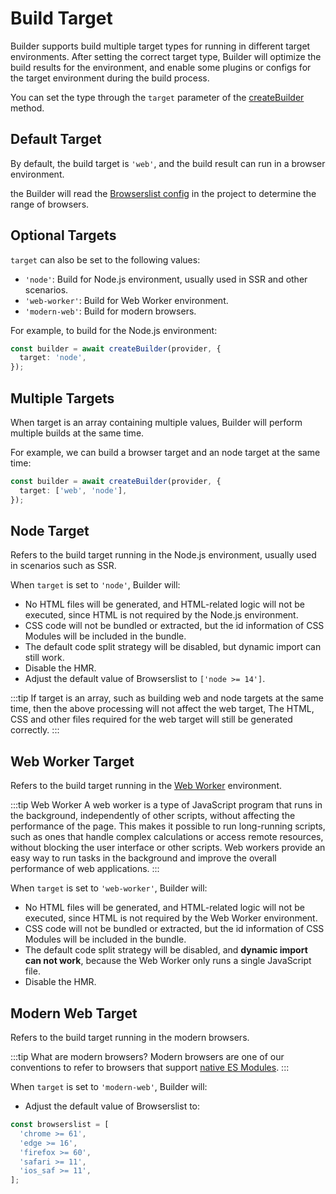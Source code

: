 # Build Target

Builder supports build multiple target types for running in different target environments. After setting the correct target type, Builder will optimize the build results for the environment, and enable some plugins or configs for the target environment during the build process.

You can set the type through the `target` parameter of the [createBuilder](/en/api/builder-core.html#createbuilder) method.

## Default Target

By default, the build target is `'web'`, and the build result can run in a browser environment.

the Builder will read the [Browserslist config](https://github.com/browserslist/browserslist) in the project to determine the range of browsers.

## Optional Targets

`target` can also be set to the following values:

- `'node'`: Build for Node.js environment, usually used in SSR and other scenarios.
- `'web-worker'`: Build for Web Worker environment.
- `'modern-web'`: Build for modern browsers.

For example, to build for the Node.js environment:

```ts
const builder = await createBuilder(provider, {
  target: 'node',
});
```

## Multiple Targets

When target is an array containing multiple values, Builder will perform multiple builds at the same time.

For example, we can build a browser target and an node target at the same time:

```ts
const builder = await createBuilder(provider, {
  target: ['web', 'node'],
});
```

## Node Target

Refers to the build target running in the Node.js environment, usually used in scenarios such as SSR.

When `target` is set to `'node'`, Builder will:

- No HTML files will be generated, and HTML-related logic will not be executed, since HTML is not required by the Node.js environment.
- CSS code will not be bundled or extracted, but the id information of CSS Modules will be included in the bundle.
- The default code split strategy will be disabled, but dynamic import can still work.
- Disable the HMR.
- Adjust the default value of Browserslist to `['node >= 14']`.

:::tip
If target is an array, such as building web and node targets at the same time, then the above processing will not affect the web target, The HTML, CSS and other files required for the web target will still be generated correctly.
:::

## Web Worker Target

Refers to the build target running in the [Web Worker](https://developer.mozilla.org/en-US/docs/Web/API/Web_Workers_API) environment.

:::tip Web Worker
A web worker is a type of JavaScript program that runs in the background, independently of other scripts, without affecting the performance of the page. This makes it possible to run long-running scripts, such as ones that handle complex calculations or access remote resources, without blocking the user interface or other scripts. Web workers provide an easy way to run tasks in the background and improve the overall performance of web applications.
:::

When `target` is set to `'web-worker'`, Builder will:

- No HTML files will be generated, and HTML-related logic will not be executed, since HTML is not required by the Web Worker environment.
- CSS code will not be bundled or extracted, but the id information of CSS Modules will be included in the bundle.
- The default code split strategy will be disabled, and **dynamic import can not work**, because the Web Worker only runs a single JavaScript file.
- Disable the HMR.

## Modern Web Target

Refers to the build target running in the modern browsers.

:::tip What are modern browsers?
Modern browsers are one of our conventions to refer to browsers that support [native ES Modules](https://developer.mozilla.org/en-US/docs/Web/JavaScript/Guide/Modules).
:::

When `target` is set to `'modern-web'`, Builder will:

- Adjust the default value of Browserslist to:

```js
const browserslist = [
  'chrome >= 61',
  'edge >= 16',
  'firefox >= 60',
  'safari >= 11',
  'ios_saf >= 11',
];
```
